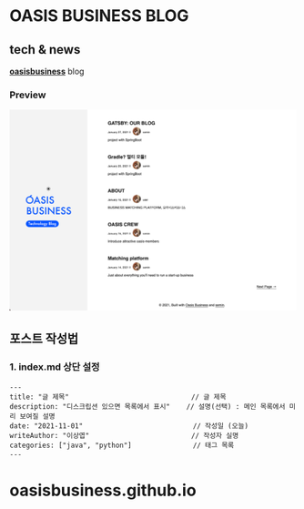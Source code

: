 # OASIS BUSINESS BLOG

## tech & news

**[oasisbusiness](https://oasisbusiness.co.kr/)** blog

### Preview

![theme-preview](./content/assets/theme-preview.png)

## 포스트 작성법

### 1. index.md 상단 설정

```
---
title: "글 제목"                              // 글 제목
description: "디스크립션 있으면 목록에서 표시"    // 설명(선택) : 메인 목록에서 미리 보여질 설명
date: "2021-11-01"                           // 작성일 (오늘)
writeAuthor: "이상엽"                         // 작성자 실명
categories: ["java", "python"]               // 태그 목록
---
```

# oasisbusiness.github.io
